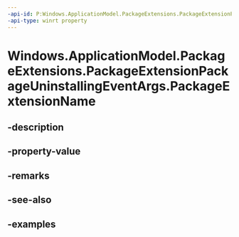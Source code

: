 ```yaml
---
-api-id: P:Windows.ApplicationModel.PackageExtensions.PackageExtensionPackageUninstallingEventArgs.PackageExtensionName
-api-type: winrt property
---
```


# Windows.ApplicationModel.PackageExtensions.PackageExtensionPackageUninstallingEventArgs.PackageExtensionName

<!--
public string PackageExtensionName { get; }
-->


## -description

## -property-value

## -remarks

## -see-also

## -examples



